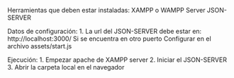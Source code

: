 
Herramientas que deben estar instaladas:
	XAMPP o WAMPP Server
	JSON-SERVER

Datos de configuración:
	1. La url del JSON-SERVER debe estar en: http://localhost:3000/
		Si se encuentra en otro puerto
		Configurar en el archivo assets/start.js

Ejecución:
	1. Empezar apache de XAMPP server
	2. Iniciar el JSON-SERVER
	3. Abrir la carpeta local en el navegador
